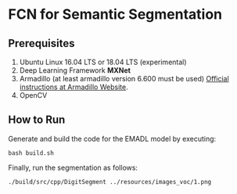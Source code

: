 <!-- (c) https://github.com/MontiCore/monticore -->
# FCN for Semantic Segmentation


## Prerequisites
1. Ubuntu Linux 16.04 LTS or 18.04 LTS (experimental)
2. Deep Learning Framework **MXNet**
3. Armadillo (at least armadillo version 6.600 must be used) [Official instructions at Armadillo Website](http://arma.sourceforge.net/download.html).
4. OpenCV


## How to Run
Generate and build the code for the EMADL model by executing:

```
bash build.sh

```

Finally, run the segmentation as follows:

```
./build/src/cpp/DigitSegment ../resources/images_voc/1.png
```